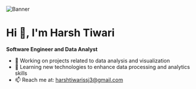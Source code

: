 ![Banner](./coverimage.png.png)

# Hi 👋, I'm Harsh Tiwari

**Software Engineer and Data Analyst**

- 🔭 Working on projects related to data analysis and visualization
- 🌱 Learning new technologies to enhance data processing and analytics skills
- 📫 Reach me at: harshtiwarissj3@gmail.com
